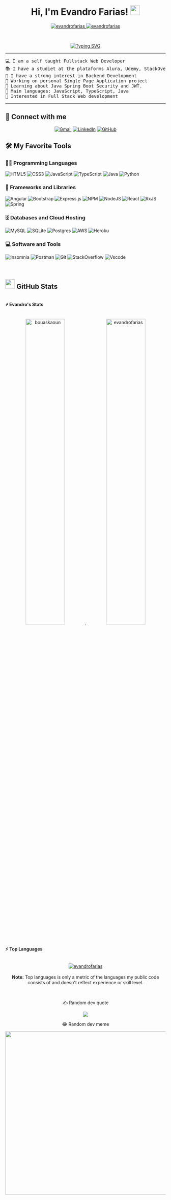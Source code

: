 <h1 align="center">
Hi, I'm Evandro Farias!
	<a href="https://github.com/EvandroFarias" target="_self">
		<img src="https://media.giphy.com/media/hvRJCLFzcasrR4ia7z/giphy.gif" width="30">
	</a>
</h1>
<p align="center">
	<a href="https://github.com/EvandroFarias">
		<img src="https://komarev.com/ghpvc/?username=evandrofarias&label=Profile%20views&color=0e75b6&style=flat" alt="evandrofarias" />
	</a>
	<a href="https://github.com/EvandroFarias">
		<img src="https://img.shields.io/github/followers/evandrofarias?label=Followers" alt="evandrofarias" />
	</a>
</p>
<br/>
<p align="center">
	<a href="https://github.com/EvandroFarias">
		<img src="https://readme-typing-svg.herokuapp.com?font=Fira+Code&pause=1000&color=D97DF7&width=435&lines=Always+learning+new+things...;Full+Stack+Web+Developer;Technology+Inthusiast" alt="Typing SVG" /></a>
</p>

<hr>

<pre>
💻 I am a self taught Fullstack Web Developer
📚 I have a studiet at the plataforms Alura, Udemy, StackOverflow and some random articles on the internet.
📝 I have a strong interest in Backend Development
🔭 Working on personal Single Page Application project
🌱 Learning about Java Spring Boot Security and JWT.
🌟 Main languages: JavaScript, TypeScript, Java
🚩 Interested in Full Stack Web development
</pre>
<hr>

## 🤝 Connect with me
<p align="center">
	<a href="mailto:evandrofariasjr@gmail.com"><img img src="https://img.shields.io/badge/gmail-%23EA4335.svg?style=plastic&logo=gmail&logoColor=white" alt="Gmail"/></a>
	<a href="https://www.linkedin.com/in/evandro-farias-82718b1b3/"><img src="https://img.shields.io/badge/linkedin-%230A66C2.svg?style=plastic&logo=linkedin&logoColor=white" alt="LinkedIn"/></a>
	<a href="https://github.com/EvandroFarias"><img src="https://img.shields.io/badge/github-%23181717.svg?style=plastic&logo=github&logoColor=white" alt="GitHub"/></a>
</p>

## 🛠️ My Favorite Tools

### 👨‍💻 Programming Languages
![HTML5](https://img.shields.io/badge/html5-%23E34F26.svg?style=plastic&logo=html5&logoColor=white)
![CSS3](https://img.shields.io/badge/css3-%231572B6.svg?style=plastic&logo=css3&logoColor=white)
![JavaScript](https://img.shields.io/badge/javascript-%23323330.svg?style=plastic&logo=javascript&logoColor=%23F7DF1E)
![TypeScript](https://img.shields.io/badge/typescript-%23007ACC.svg?style=plastic&logo=typescript&logoColor=white) 
![Java](https://img.shields.io/badge/java-%23ED8B00.svg?style=plastic&logo=java&logoColor=white)
![Python](https://img.shields.io/badge/python-3670A0?style=plastic&logo=python&logoColor=ffdd54) 

### 🧰 Frameworks and Libraries
![Angular](https://img.shields.io/badge/angular-%23DD0031.svg?style=plastic&logo=angular&logoColor=white) 
![Bootstrap](https://img.shields.io/badge/bootstrap-%23563D7C.svg?style=plastic&logo=bootstrap&logoColor=white) 
![Express.js](https://img.shields.io/badge/express.js-%23404d59.svg?style=plastic&logo=express&logoColor=%2361DAFB) 
![NPM](https://img.shields.io/badge/NPM-%23000000.svg?style=plastic&logo=npm&logoColor=white) 
![NodeJS](https://img.shields.io/badge/node.js-6DA55F?style=plastic&logo=node.js&logoColor=white) 
![React](https://img.shields.io/badge/react-%2320232a.svg?style=plastic&logo=react&logoColor=%2361DAFB) 
![RxJS](https://img.shields.io/badge/rxjs-%23B7178C.svg?style=plastic&logo=reactivex&logoColor=white) 
![Spring](https://img.shields.io/badge/spring-%236DB33F.svg?style=plastic&logo=spring&logoColor=white) 

### 🗄️ Databases and Cloud Hosting
![MySQL](https://img.shields.io/badge/mysql-%2300f.svg?style=plastic&logo=mysql&logoColor=white)
![SQLite](https://img.shields.io/badge/sqlite-%2307405e.svg?style=plastic&logo=sqlite&logoColor=white) 
![Postgres](https://img.shields.io/badge/postgres-%23316192.svg?style=plastic&logo=postgresql&logoColor=white)
![AWS](https://img.shields.io/badge/AWS-%23FF9900.svg?style=plastic&logo=amazon-aws&logoColor=white) 
![Heroku](https://img.shields.io/badge/heroku-%23430098.svg?style=plastic&logo=heroku&logoColor=white) 

### 💻 Software and Tools
![Insomnia](https://img.shields.io/badge/Insomnia-black?style=plastic&logo=insomnia&logoColor=5849BE)
![Postman](https://img.shields.io/badge/Postman-FF6C37?style=plastic&logo=postman&logoColor=white)
![Git](https://img.shields.io/badge/Git%20-%23F05033.svg?style=plastic&logo=git&logoColor=white)
![StackOverflow](https://img.shields.io/badge/-Stack%20Overflow-FE7A16?style=plastic&logo=stack-overflow&logoColor=white)
![Vscode](https://img.shields.io/badge/Visual%20Studio%20Code-0078d7.svg?style=plastic&logo=visual-studio-code&logoColor=white)

</br>


## <a href="https://github.com/EvandroFarias"><img src="https://www.blumbergdigital.com/wp-content/uploads/2020/10/stats-graphic-statistics-business-512.png" width="30"></a> GitHub Stats

<br/>
<summary><b>⚡ Evandro's Stats</b></summary>
<br/>
<p align="center">
	<a href="https://github.com/EvandroFarias">
	<img width="49.5%" src="https://github-readme-stats.vercel.app/api?username=EvandroFarias&theme=dark&hide_border=false&include_all_commits=false&count_private=true" alt="bouaskaoun">
	<img width="49.5%" src="https://github-readme-streak-stats.herokuapp.com/?user=EvandroFarias&theme=dark&hide_border=false" alt="evandrofarias">
	</a>
	<br/>
</p>
<br/>

<summary><b>⚡ Top Languages</b></summary>
<br/>

<p align="center">
	<a href="https://github.com/EvandroFarias">
	<img src="https://github-readme-stats.vercel.app/api/top-langs/?username=EvandroFarias&theme=dark&hide_border=false&include_all_commits=false&count_private=false&layout=compact" alt="evandrofarias">
	</a>
	<br/>
<br/>
<b>Note:</b> Top languages is only a metric of the languages my public code consists of and doesn't reflect experience or skill level.
</p>
<br/>
<div align="center">
	<p>✍️  Random dev quote</p>
	<img src="https://quotes-github-readme.vercel.app/api?type=vertical&theme=dark"/>
	<p>😂 Random dev meme</p>
	<img src="https://random-memer.herokuapp.com/" width="512px"/>
</div>
